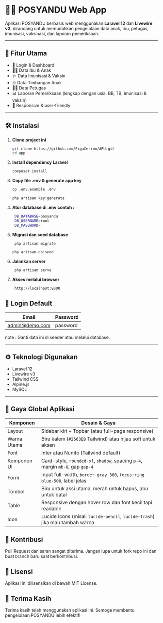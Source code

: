 # 🧒💉 POSYANDU Web App

Aplikasi POSYANDU berbasis web menggunakan **Laravel 12** dan **Livewire v3**, dirancang untuk memudahkan pengelolaan data anak, ibu, petugas, imunisasi, vaksinasi, dan laporan pemeriksaan.

---

## 🚀 Fitur Utama

- 🔐 Login & Dashboard
- 👩‍👦 Data Ibu & Anak
- 🩺 Data Imunisasi & Vaksin
- ⚖️ Data Timbangan Anak
- 👨‍⚕️ Data Petugas
- 📊 Laporan Pemeriksaan (lengkap dengan usia, BB, TB, imunisasi & vaksin)
- 📱 Responsive & user-friendly

---

## 🛠️ Instalasi

1. **Clone project ini**
   ```bash
   git clone https://github.com/EigaCerion/APU.git
   cd app
2. **Install dependency Laravel**
   ```bash
   composer install
3. **Copy file .env & generate app key**
   ```bash
   cp .env.example .env
   ```
   ```bash
   php artisan key:generate
4. **Atur database di .env contoh :**
   ```bash
    DB_DATABASE=posyandu
    DB_USERNAME=root
    DB_PASSWORD=
5. **Migrasi dan seed database**
   ```bash
    php artisan migrate
    ```
    ```bash
    php artisan db:seed
5. **Jalankan server**
   ```bash
    php artisan serve
5. **Akses melalui browser**
   ```bash
    http://localhost:8000


## 🔐 Login Default



|   Email      | Password |
|--------------|----------|
|admin@demo.com | password|

note : Ganti data ini di seeder atau melalui database.

---

## ⚙️ Teknologi Digunakan

- Laravel 12
- Livewire v3
- Tailwind CSS
- Alpine.js
- MySQL

---

## 🎯 Gaya Global Aplikasi
| Komponen    | Desain & Gaya |
|-------------|----------------|
| Layout      | Sidebar kiri + Topbar (atau full-page responsive) |
| Warna Utama | Biru kalem (`#2563EB` Tailwind) atau hijau soft untuk aksen |
| Font        | Inter atau Nunito (Tailwind default) |
| Komponen UI | Card-style, `rounded-xl`, `shadow`, spacing `p-4`, margin `mb-6`, gap `gap-4` |
| Form        | Input full-width, `border-gray-300`, `focus:ring-blue-500`, label jelas |
| Tombol      | Biru untuk aksi utama, merah untuk hapus, abu untuk batal |
| Table       | Responsive dengan hover row dan font kecil tapi readable |
| Icon        | Lucide Icons (misal: `lucide-pencil`, `lucide-trash`) jika mau tambah warna |


## 🤝 Kontribusi
Pull Request dan saran sangat diterima. Jangan lupa untuk fork repo ini dan buat branch baru saat berkontribusi.

## 📄 Lisensi
Aplikasi ini dilisensikan di bawah MIT License.

## 🙌 Terima Kasih
Terima kasih telah menggunakan aplikasi ini. Semoga membantu pengelolaan POSYANDU lebih efektif!